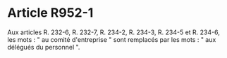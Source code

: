 # Article R952-1

Aux articles R. 232-6, R. 232-7, R. 234-2, R. 234-3, R. 234-5 et R. 234-6, les mots : " au comité d'entreprise " sont remplacés par les mots : " aux délégués du personnel ".
